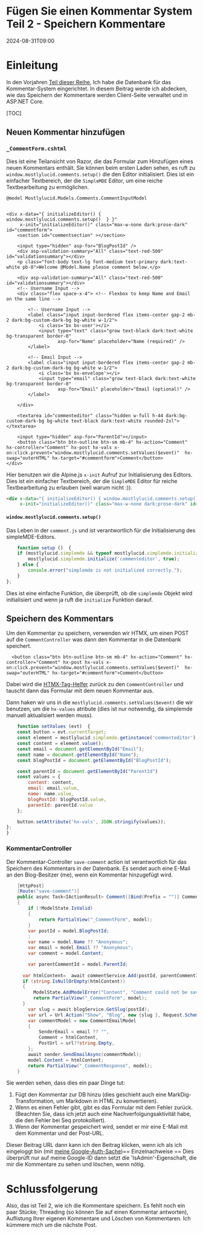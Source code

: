 # Fügen Sie einen Kommentar System Teil 2 - Speichern Kommentare

<!--category-- ASP.NET, Alpine.js, HTMX  -->
<datetime class="hidden">2024-08-31T09:00</datetime>

# Einleitung

In den Vorjahren [Teil dieser Reihe](/blog/addingacommentsystempt1), Ich habe die Datenbank für das Kommentar-System eingerichtet. In diesem Beitrag werde ich abdecken, wie das Speichern der Kommentare werden Client-Seite verwaltet und in ASP.NET Core.

[TOC]

## Neuen Kommentar hinzufügen

### `_CommentForm.cshtml`

Dies ist eine Teilansicht von Razor, die das Formular zum Hinzufügen eines neuen Kommentars enthält. Sie können beim ersten Laden sehen, es ruft zu `window.mostlylucid.comments.setup()` die den Editor initialisiert. Dies ist ein einfacher Textbereich, der die `SimpleMDE` Editor, um eine reiche Textbearbeitung zu ermöglichen.

```razor
@model Mostlylucid.Models.Comments.CommentInputModel

 
<div x-data="{ initializeEditor() { window.mostlylucid.comments.setup()  } }"
     x-init="initializeEditor()" class="max-w-none dark:prose-dark" id="commentform">
    <section id="commentsection" ></section>
    
    <input type="hidden" asp-for="BlogPostId" />
    <div asp-validation-summary="All" class="text-red-500" id="validationsummary"></div>
    <p class="font-body text-lg font-medium text-primary dark:text-white pb-8">Welcome @Model.Name please comment below.</p>
    
    <div asp-validation-summary="All" class="text-red-500" id="validationsummary"></div>
    <!-- Username Input -->
    <div class="flex space-x-4"> <!-- Flexbox to keep Name and Email on the same line -->

        <!-- Username Input -->
        <label class="input input-bordered flex items-center gap-2 mb-2 dark:bg-custom-dark-bg bg-white w-1/2">
            <i class='bx bx-user'></i>
            <input type="text" class="grow text-black dark:text-white bg-transparent border-0"
                   asp-for="Name" placeholder="Name (required)" />
        </label>

        <!-- Email Input -->
        <label class="input input-bordered flex items-center gap-2 mb-2 dark:bg-custom-dark-bg bg-white w-1/2">
            <i class='bx bx-envelope'></i>
            <input type="email" class="grow text-black dark:text-white bg-transparent border-0"
                   asp-for="Email" placeholder="Email (optional)" />
        </label>

    </div>

    <textarea id="commenteditor" class="hidden w-full h-44 dark:bg-custom-dark-bg bg-white text-black dark:text-white rounded-2xl"></textarea>

    <input type="hidden" asp-for="ParentId"></input>
    <button class="btn btn-outline btn-sm mb-4" hx-action="Comment" hx-controller="Comment" hx-post hx-vals x-on:click.prevent="window.mostlylucid.comments.setValues($event)"  hx-swap="outerHTML" hx-target="#commentform">Comment</button>
</div>
```

Hier benutzen wir die Alpine.js `x-init` Aufruf zur Initialisierung des Editors. Dies ist ein einfacher Textbereich, der die `SimpleMDE` Editor für reiche Textbearbeitung zu erlauben (weil warum nicht :)).

```html
<div x-data="{ initializeEditor() { window.mostlylucid.comments.setup()  } }"
     x-init="initializeEditor()" class="max-w-none dark:prose-dark" id="commentform">
```

#### `window.mostlylucid.comments.setup()`

Das Leben in der `comment.js` und ist verantwortlich für die Initialisierung des simpleMDE-Editors.

```javascript
    function setup ()  {
    if (mostlylucid.simplemde && typeof mostlylucid.simplemde.initialize === 'function') {
        mostlylucid.simplemde.initialize('commenteditor', true);
    } else {
        console.error("simplemde is not initialized correctly.");
    }
};
```

Dies ist eine einfache Funktion, die überprüft, ob die `simplemde` Objekt wird initialisiert und wenn ja ruft die `initialize` Funktion darauf.

## Speichern des Kommentars

Um den Kommentar zu speichern, verwenden wir HTMX, um einen POST auf die `CommentController` was dann den Kommentar in die Datenbank speichert.

```razor
  <button class="btn btn-outline btn-sm mb-4" hx-action="Comment" hx-controller="Comment" hx-post hx-vals x-on:click.prevent="window.mostlylucid.comments.setValues($event)"  hx-swap="outerHTML" hx-target="#commentform">Comment</button>
```

Dabei wird die [HTMX-Tag-Helfer](https://www.nuget.org/packages/Htmx.TagHelpers) zurück zu den `CommentController` und tauscht dann das Formular mit dem neuen Kommentar aus.

Dann haken wir uns in die `mostlylucid.comments.setValues($event)` die wir benutzen, um die `hx-values` atribute (dies ist nur notwendig, da simplemde manuell aktualisiert werden muss).

```javascript
    function setValues (evt)  {
    const button = evt.currentTarget;
    const element = mostlylucid.simplemde.getinstance('commenteditor');
    const content = element.value();
    const email = document.getElementById("Email");
    const name = document.getElementById("Name");
    const blogPostId = document.getElementById("BlogPostId");

    const parentId = document.getElementById("ParentId")
    const values = {
        content: content,
        email: email.value,
        name: name.value,
        blogPostId: blogPostId.value,
        parentId: parentId.value
    };

    button.setAttribute('hx-vals', JSON.stringify(values));
};
}
```

### KommentarController

Der Kommentar-Controller `save-comment` action ist verantwortlich für das Speichern des Kommentars in der Datenbank. Es sendet auch eine E-Mail an den Blog-Besitzer (me), wenn ein Kommentar hinzugefügt wird.

```csharp
    [HttpPost]
    [Route("save-comment")]
    public async Task<IActionResult> Comment([Bind(Prefix = "")] CommentInputModel model )
    {
        if (!ModelState.IsValid)
        {
            return PartialView("_CommentForm", model);
        }
        var postId = model.BlogPostId;
        ;
        var name = model.Name ?? "Anonymous";
        var email = model.Email ?? "Anonymous";
        var comment = model.Content;

        var parentCommentId = model.ParentId;
        
      var htmlContent=  await commentService.Add(postId, parentCommentId, name, comment);
      if (string.IsNullOrEmpty(htmlContent))
      {
          ModelState.AddModelError("Content", "Comment could not be saved");
          return PartialView("_CommentForm", model);
      }
        var slug = await blogService.GetSlug(postId);
        var url = Url.Action("Show", "Blog", new {slug }, Request.Scheme);
        var commentModel = new CommentEmailModel
        {
            SenderEmail = email ?? "",
            Comment = htmlContent,
            PostUrl = url??string.Empty,
        };
        await sender.SendEmailAsync(commentModel);
        model.Content = htmlContent;
        return PartialView("_CommentResponse", model);
    }
```

Sie werden sehen, dass dies ein paar Dinge tut:

1. Fügt den Kommentar zur DB hinzu (dies geschieht auch eine MarkDig-Transformation, um Markdown in HTML zu konvertieren).
2. Wenn es einen Fehler gibt, gibt es das Formular mit dem Fehler zurück. (Beachten Sie, dass ich jetzt auch eine Nachverfolgungsaktivität habe, die den Fehler bei Seq protokolliert).
3. Wenn der Kommentar gespeichert wird, sendet er mir eine E-Mail mit dem Kommentar und der Post-URL.

Dieser Beitrag URL dann kann ich den Beitrag klicken, wenn ich als ich eingeloggt bin (mit [meine Google-Auth-Sache](/blog/addingidentityfreegoogleauth))== Einzelnachweise == Dies überprüft nur auf meine Google-ID dann setzt die 'IsAdmin'-Eigenschaft, die mir die Kommentare zu sehen und löschen, wenn nötig.

# Schlussfolgerung

Also, das ist Teil 2, wie ich die Kommentare speichern. Es fehlt noch ein paar Stücke; Threading (so können Sie auf einen Kommentar antworten), Auflistung Ihrer eigenen Kommentare und Löschen von Kommentaren. Ich kümmere mich um die nächste Post.